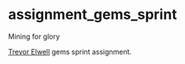 # assignment_gems_sprint
Mining for glory

[Trevor Elwell](http://trevorelwell.me) gems sprint assignment.